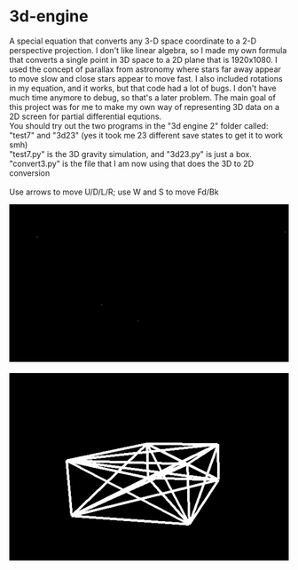 # 3d-engine
A special equation that converts any 3-D space coordinate to a 2-D perspective projection. I don't like linear algebra, so I made my own formula that converts a single point in 3D space to a 2D plane that is 1920x1080. I used the concept of parallax from astronomy where stars far away appear to move slow and close stars appear to move fast. I also included rotations in my equation, and it works, but that code had a lot of bugs. I don't have much time anymore to debug, so that's a later problem. The main goal of this project was for me to make my own way of representing 3D data on a 2D screen for partial differential equtions. <br />
You should try out the two programs in the "3d engine 2" folder called: "test7" and "3d23" (yes it took me 23 different save states to get it to work smh)<br />
"test7.py" is the 3D gravity simulation, and "3d23.py" is just a box.<br />
"convert3.py" is the file that I am now using that does the 3D to 2D conversion<br /><br />
Use arrows to move U/D/L/R; use W and S to move Fd/Bk





![Gravity Particles in 3D!](https://github.com/BryceP-44/3d-engine/blob/main/3d%20gif.gif)
<br /><br />
![A boring box I used for original testing](https://github.com/BryceP-44/3d-engine/blob/main/3d%20engine%202/3d%20box%20pic.png)
